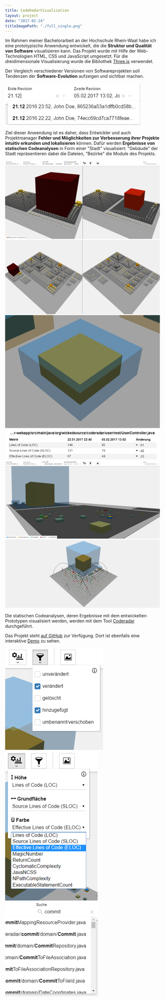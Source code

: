 ```yaml
---
title: CodeRadarVisualization
layout: project
date: "2017-02-24"
titleImagePath: "./full_single.png"
---
```

Im Rahmen meiner Bachelorarbeit an der Hochschule Rhein-Waal habe ich eine prototypische Anwendung entwickelt, die die **Struktur und Qualität von Software** visualisieren kann. Das Projekt wurde mit Hilfe der Web-Technologien HTML, CSS und JavaScript umgesetzt. Für die dreidimensionale Visualisierung wurde die Bibliothek <a href="https://threejs.org/" target="_blank">Three.js</a> verwendet.

Der Vergleich verschiedener Versionen von Softwareprojekten soll Tendenzen der **Software-Evolution** aufzeigen und sichtbar machen.

<img src="./coderadar_6.jpg"/>

Ziel dieser Anwendung ist es daher, dass Entwickler und auch Projektmanager **Fehler und Möglichkeiten zur Verbesserung ihrer Projekte intuitiv erkunden und lokalisieren** können. Dafür werden **Ergebnisse von statischen Codeanalysen** in Form einer "Stadt" visualisiert: "Gebäude" der Stadt repräsentieren dabei die Dateien, "Bezirke" die Module des Projekts.

<image-gallery>
    <img src="./full_single.png"/>
    <img src="./coderadar_1.png"/>
    <img src="./comparison.png"/>
    <img src="./full_merged.png"/>
    <img src="./coderadar_2.png"/>
</image-gallery>

Die statischen Codeanalysen, deren Ergebnisse mit dem entwickelten Prototypen visualisiert werden, werden mit dem Tool <a href="https://github.com/reflectoring/coderadar" target="_blank">Coderadar</a> durchgeführt.

Das Projekt steht <a href="https://github.com/pschild/CodeRadarVisualization" target="_blank">auf GitHub</a> zur Verfügung. Dort ist ebenfalls eine interaktive <a href="https://pschild.github.io/CodeRadarVisualization/" target="_blank">Demo</a> zu sehen.

<media-slider>
    <img src="./coderadar_3.png"/>
    <img src="./coderadar_4.png"/>
    <img src="./coderadar_5.png"/>
</media-slider>